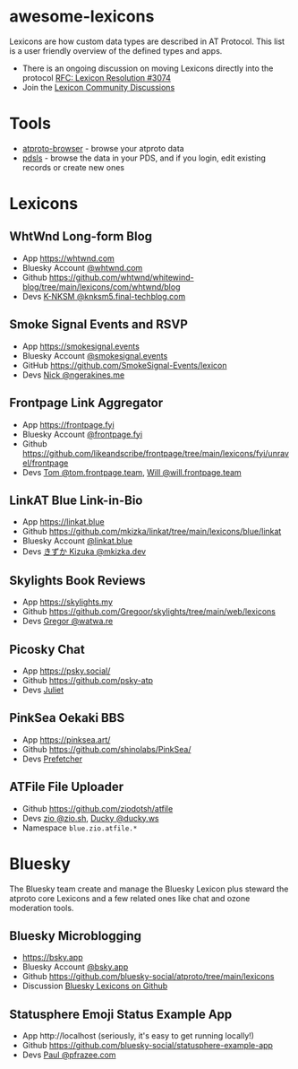 # awesome-lexicons

Lexicons are how custom data types are described in AT Protocol. This list is a user friendly overview of the defined types and apps.

* There is an ongoing discussion on moving Lexicons directly into the protocol [RFC: Lexicon Resolution #3074](https://github.com/bluesky-social/atproto/discussions/3074)
* Join the [Lexicon Community Discussions](https://github.com/orgs/lexicon-community/discussions)

# Tools

* [atproto-browser](https://atproto-browser.vercel.app) - browse your atproto data
* [pdsls](https://pdsls.dev/) - browse the data in your PDS, and if you login, edit existing records or create new ones

# Lexicons

## WhtWnd Long-form Blog

* App https://whtwnd.com
* Bluesky Account [@whtwnd.com](https://bsky.app/profile/whtwnd.com)
* Github https://github.com/whtwnd/whitewind-blog/tree/main/lexicons/com/whtwnd/blog
* Devs [K-NKSM @knksm5.final-techblog.com](https://bsky.app/profile/knksm5.final-techblog.com)

## Smoke Signal Events and RSVP

* App https://smokesignal.events
* Bluesky Account [@smokesignal.events](https://bsky.app/profile/smokesignal.events)
* GitHub https://github.com/SmokeSignal-Events/lexicon
* Devs [Nick @ngerakines.me](https://bsky.app/profile/ngerakines.me)

## Frontpage Link Aggregator

* App https://frontpage.fyi
* Bluesky Account [@frontpage.fyi](https://bsky.app/profile/frontpage.fyi)
* Github https://github.com/likeandscribe/frontpage/tree/main/lexicons/fyi/unravel/frontpage
* Devs [Tom @tom.frontpage.team](https://bsky.app/profile/tom.frontpage.team), [Will @will.frontpage.team](https://bsky.app/profile/will.frontpage.team)

## LinkAT Blue Link-in-Bio

* App https://linkat.blue
* Github https://github.com/mkizka/linkat/tree/main/lexicons/blue/linkat
* Bluesky Account [@linkat.blue](https://bsky.app/profile/linkat.blue)
* Devs [きずか Kizuka @mkizka.dev](https://bsky.app/profile/mkizka.dev)

## Skylights Book Reviews 

* App https://skylights.my
* Github https://github.com/Gregoor/skylights/tree/main/web/lexicons
* Devs [Gregor @watwa.re](https://bsky.app/profile/watwa.re)

## Picosky Chat

* App https://psky.social/
* Github https://github.com/psky-atp
* Devs [Juliet](https://bsky.app/profile/futanari.tentacle.expert)

## PinkSea Oekaki BBS

* App https://pinksea.art/
* Github https://github.com/shinolabs/PinkSea/
* Devs [Prefetcher](https://bsky.app/profile/prefetcher.miku.place)

## ATFile File Uploader

* Github https://github.com/ziodotsh/atfile
* Devs [zio @zio.sh](https://bsky.app/profile/did:web:zio.sh), [Ducky @ducky.ws](https://bsky.app/profile/did:plc:kv7sv4lynbv5s6gdhn5r5vcw)
* Namespace `blue.zio.atfile.*`


# Bluesky

The Bluesky team create and manage the Bluesky Lexicon plus steward the atproto core Lexicons and a few related ones like chat and ozone moderation tools.

## Bluesky Microblogging

* https://bsky.app
* Bluesky Account [@bsky.app](https://bsky.app/profile/bsky.app)
* Github https://github.com/bluesky-social/atproto/tree/main/lexicons
* Discussion [Bluesky Lexicons on Github](https://github.com/bluesky-social/atproto/discussions/categories/bluesky-lexicons?discussions_q=is%3Aopen+category%3A%22Bluesky+Lexicons%22)

## Statusphere Emoji Status Example App

* App http://localhost (seriously, it's easy to get running locally!)
* Github https://github.com/bluesky-social/statusphere-example-app
* Devs [Paul @pfrazee.com](https://bsky.app/profile/pfrazee.com)
